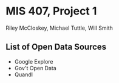 # MIS 407, Project 1

Riley McCloskey, Michael Tuttle, Will Smith

## List of Open Data Sources
- Google Explore
- Gov't Open Data
- Quandl
